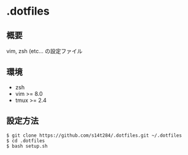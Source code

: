 # .dotfiles


## 概要
vim, zsh (etc... の設定ファイル

## 環境

- zsh
- vim >= 8.0
- tmux >= 2.4

## 設定方法

```shell
$ git clone https://github.com/s14t284/.dotfiles.git ~/.dotfiles
$ cd .dotfiles
$ bash setup.sh
```
